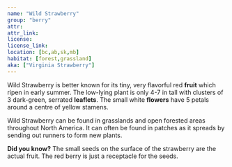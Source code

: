 ```yaml
---
name: "Wild Strawberry"
group: "berry"
attr: 
attr_link: 
license: 
license_link: 
location: [bc,ab,sk,mb]
habitat: [forest,grassland]
aka: ["Virginia Strawberry"]
---
```

Wild Strawberry is better known for its tiny, very flavorful red **fruit** which ripen in early summer. The low-lying plant is only 4-7 in tall with clusters of 3 dark-green, serrated **leaflets**. The small white **flowers** have 5 petals around a centre of yellow stamens. 

Wild Strawberry can be found in grasslands and open forested areas throughout North America. It can often be found in patches as it spreads by sending out runners to form new plants.

**Did you know?** The small seeds on the surface of the strawberry are the actual fruit. The red berry is just a receptacle for the seeds.
